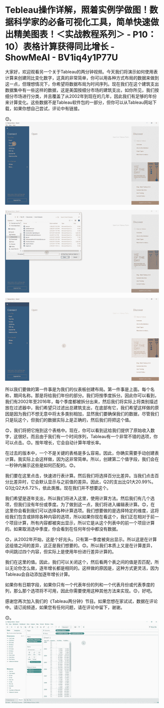 # Tebleau操作详解，照着实例学做图！数据科学家的必备可视化工具，简单快速做出精美图表！＜实战教程系列＞ - P10：10）表格计算获得同比增长 - ShowMeAI - BV1iq4y1P77U

大家好，欢迎观看另一个关于Tableau的两分钟视频。今天我们将演示如何使用表计算来创建同比变化数字，这真的非常简单，你可以用各种方式布局的数据来做到这一点，但理想情况下，你希望将数据布局为时间序列。现在我们在这个建筑支出数据集中有一些这样的数据，这是美国按细分市场的建筑支出，如你所见，我们按细分市场进行分类，并且覆盖了从2002年到现在的几年，因此我们有足够的年份来计算变化。这些数据不是Tableau软件包的一部分，但你可以从Tableau网站下载，如果你想自己尝试，评论中有链接。

😊。![](img/c451b5e84cb33ba92e10a3fc08322e0e_1.png)

![](img/c451b5e84cb33ba92e10a3fc08322e0e_2.png)

![](img/c451b5e84cb33ba92e10a3fc08322e0e_3.png)

所以我们要做的第一件事是为我们的仪表板创建布局。第一件事是上面。每个名称，期间名称。那是将给我们年份的部分。我们将按季度拆分。因此你可以看到，我们有2002年至2016年，每个季度都被拆分出来，然后我们将实际上将类别描述放在过滤器中，我们希望只过滤出总建筑支出，在底部有它，我们希望这样做的原因是因为我们不想无意中将太多类别相加，显然我们要确保我们的数据，尽管我们只是玩这个，但我们的数据实际上是正确的，然后我们将把这个值。

😊，我们将把它拖到这个表格中。现在，你可以看到这给我们提供了原始收入数字，这很好。而且由于我们有一个时间序列，Tableau有一个非常不错的选项，你可以点击。😊。按年增长，它会自动计算年增长率。

在过去的版本中，一个不是关键的表格是多么容易。因此，你确实需要手动创建表计算。我实际上会这样做，因为这非常简单。所以，创建第二个值字段，我们会在一秒钟内展示这些是如何匹配的。😊。

我们要在这里点击，快速进行表计算。然后我们将选择百分比差异。当我们点击百分比差异时，它会默认显示与之前值的差异。因此，Q2的支出比Q1大20.99%。Q3比Q2大6.72%，依此类推。现在我们并不想要这个。

我们希望是逐年支出，所以我们将进入这里，使用计算方法。然后我们有几个选项，但我们没有年份或季度。为了做到这一点，我们将进入编辑表计算。😊，在这里你会看到我们可以选择各种计算选项。我们想要做的是选择特定的维度，这将给我们包含或排除各种内容的选项，所以如果你现在看这个，我们正在相对于前一个项目计算，所有内容都被突出显示，所以它是从这个列表中的前一个项目计算的。如果取消选中季度，你会看到在任何年份中都没有数据。

😊，从2002年开始，这是个好兆头。只有第一季度被突出显示。所以这是在计算这组值之间的差异，这正是我们想要的。😊。所以我们本质上又是在计算差异，中间跳过四个内容，但实际上是使用年份进行差异计算的。

我们在这里的值。因此，我们可以关闭这个，然后看两个表之间的值是否匹配，所以无论你怎么做，逐年增长都是相同的。这样做的原因是，这种方式更灵活，因为Tableau会自动添加逐年增长计算。

如果你有日期字段，如果你只有一个代表年份的列和一个代表月份或代表季度的列，那么那个选项将不可用，因此你需要使用这种其他方法来实现。😊，好吧。

感谢您再次加入我们的《Tableau两分钟》节目。如果您想在家试试，数据在评论中。请订阅频道，如果您有任何问题，请在评论中留下，谢谢。

😊。![](img/c451b5e84cb33ba92e10a3fc08322e0e_5.png)
